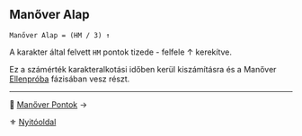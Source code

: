 ## Manőver Alap

```
Manőver Alap = (HM / 3) ↑
```

A karakter által felvett `HM` pontok tizede - felfele ↑ kerekítve.

Ez a számérték karakteralkotási időben kerül kiszámításra és a Manőver [Ellenpróba](066_04_manover_vegbevitele.md#%EF%B8%8F3-ellenpr%C3%B3ba-e) fázisában vesz részt.

---

🔗 [Manőver Pontok](066_02_manover_pontok.md) →

⚜️ [Nyitóoldal](start.md#6-harcrendszer-%EF%B8%8F)
